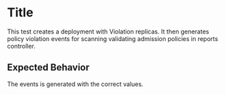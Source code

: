 # Title

This test creates a deployment with Violation replicas.
It then generates policy violation events for scanning validating admission policies in reports controller.

## Expected Behavior

The events is generated with the correct values.
